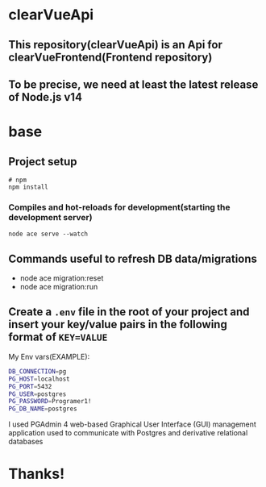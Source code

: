 # clearVueApi
## This repository(clearVueApi) is an Api for clearVueFrontend(Frontend repository)

## To be precise, we need at least the latest release of Node.js v14

# base

## Project setup

```
# npm
npm install
```
### Compiles and hot-reloads for development(starting the development server)
```
node ace serve --watch
```



## Commands useful to refresh DB data/migrations

 - node ace migration:reset
 - node ace migration:run

## Create a `.env` file in the root of your project and insert your key/value pairs in the following format of `KEY=VALUE`



My Env vars(EXAMPLE):

```sh
DB_CONNECTION=pg
PG_HOST=localhost
PG_PORT=5432
PG_USER=postgres
PG_PASSWORD=Programer1!
PG_DB_NAME=postgres
```

I used PGAdmin 4 web-based Graphical User Interface (GUI) management application used to communicate with Postgres and derivative relational databases
# Thanks!
